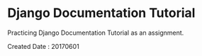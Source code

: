 # Django Documentation Tutorial

Practicing Django Documentation Tutorial as an assignment.

Created Date : 20170601
